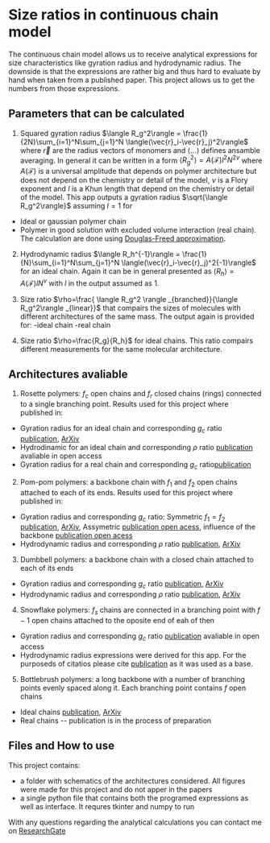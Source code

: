 # Size ratios in continuous chain model
The continuous chain model allows us to receive analytical expressions for size characteristics like gyration radius and hydrodynamic radius. The downside is that the expressions are rather big and thus hard to evaluate by hand when taken from a published paper. This project allows us to get the numbers from those expressions.

## Parameters that can be calculated
1. Squared gyration radius $\langle R_g^2\rangle = \frac{1}{2N}\sum_{i=1}^N\sum_{j=1}^N \langle(\vec{r}_i-\vec{r}_j)^2\rangle$ where $\vec{r}$ are the radius vectors of monomers and $\langle\ldots\rangle$ defines ansamble averaging. In general it can be written in a form $\langle R_g^2 \rangle = A(\mathcal{F})l^2N^{2\nu}$ where $A(\mathcal{F})$ is a universal amplitude that depends on polymer architecture but does not depend on the chemistry or detail of the model, $\nu$ is a Flory exponent and $l$ is a Khun length that depend on the chemistry or detail of the model. This app outputs a gyration radius $\sqrt{\langle R_g^2\rangle}$ assuming $l=1$ for 
- Ideal or gaussian polymer chain
- Polymer in good solution with excluded volume interaction (real chain). The calculation are done using [Douglas-Freed approximation](https://pubs.acs.org/doi/abs/10.1021/ma00141a026).

2. Hydrodynamic radius  $\langle R_h^{-1}\rangle = \frac{1}{N}\sum_{i=1}^N\sum_{j=1}^N \langle(\vec{r}_i-\vec{r}_j)^2{-1}\rangle$ for an ideal chain. Again it can be in general presented as $\langle R_h \rangle = A(\mathcal{F})l N^{\nu}$ with $l$ in the output assumed as 1.

3. Size ratio $\rho=\frac{ \langle R_g^2 \rangle _{branched}}{\langle R_g^2\rangle _{linear}}$ that compairs the sizes of molecules with different architectures of the same mass. The output again is provided for:
-ideal chain
-real chain

4. Size ratio $\rho=\frac{R_g}{R_h}$ for ideal chains. This ratio compairs different measurements for the same molecular architecture.

## Architectures avaliable

1. Rosette polymers: $f_c$ open chains and $f_r$ closed chains (rings) connected to a single branching point. Results used for this project where published in:
- Gyration radius for an ideal chain and corresponding $g_c$ ratio [publication](https://iopscience.iop.org/article/10.1088/1751-8113/48/13/135001), [ArXiv](https://arxiv.org/abs/1412.2553)
- Hydrodinamic for an ideal chain and corresponding $\rho$ ratio [publication](https://www.nature.com/articles/s41598-020-70649-z) avaliable in open access
- Gyration radius for a real chain and corresponding $g_c$ ratio[publication](https://journals.aps.org/pre/abstract/10.1103/PhysRevE.105.034502)
2. Pom-pom polymers: a backbone chain with $f_1$ and $f_2$ open chains attached to each of its ends. Results used for this project where published in:
- Gyration radius and corresponding $g_c$ ratio: Symmetric $f_1=f_2$ [publication](https://www.sciencedirect.com/science/article/abs/pii/S0167732221001823?via%3Dihub), [ArXiv](https://arxiv.org/abs/2012.00469), Assymetric [publication open acess](https://icmp.lviv.ua/journal/zbirnyk.110/23302/abstract.html), influence of the backbone [publication open acess](https://icmp.lviv.ua/journal/zbirnyk.114/23301/abstract.html)
- Hydrodynamic radius and corresponding $\rho$ ratio [publication](https://iopscience.iop.org/article/10.1088/1751-8121/ac5508), [ArXiv](https://arxiv.org/abs/2201.09053)
3. Dumbbell polymers: a backbone chain with a closed chain attached to each of its ends
- Gyration radius and corresponding $g_c$ ratio [publication](https://journals.aps.org/pre/abstract/10.1103/PhysRevE.108.034502), [ArXiv](https://arxiv.org/abs/2303.11062)
- Hydrodynamic radius and corresponding $\rho$ ratio [publication](https://iopscience.iop.org/article/10.1088/1751-8121/ac5508), [ArXiv](https://arxiv.org/abs/2201.09053)
4. Snowflake polymers: $f_s$ chains are connected in a branching point with $f-1$ open chains attached to the oposite end of eah of then
- Gyration radius and corresponding $g_c$ ratio [publication](https://www.sciencedirect.com/science/article/pii/S0167732223022365?via%3Dihub) avaliable in open access
- Hydrodynamic radius expressions were derived for this app. For the purposeds of citatios please cite [publication](https://iopscience.iop.org/article/10.1088/1751-8121/ac5508) as it was used as a base.
5. Bottlebrush polymers: a long backbone with a number of branching points evenly spaced along it. Each branching point contains $f$ open chains
- Ideal chains [publication](https://iopscience.iop.org/article/10.1088/1751-8121/ac5508), [ArXiv](https://arxiv.org/abs/2201.09053)
- Real chains -- publication is in the process of preparation 

## Files and How to use
This project contains:
- a folder with schematics of the architectures considered. All figures were made for this project and do not apper in the papers
- a single python file that contains both the programed expressions as well as interface. It requres tkinter and numpy to run

With any questions regarding the analytical calculations you can contact me on [ResearchGate](https://www.researchgate.net/profile/Khristine-Haydukivska)
